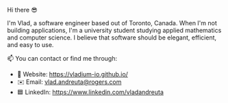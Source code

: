 Hi there 😎

I'm Vlad, a software engineer based out of Toronto, Canada. When I'm not building applications,
I'm a university student studying applied mathematics and computer science. I believe that 
software should be elegant, efficient, and easy to use.

 📫 You can contact or find me through:
   * 🔗 Website: https://vladium-io.github.io/
   * ✉️ Email: vlad.andreuta@rogers.com
   * 🟦 LinkedIn: https://www.linkedin.com/vladandreuta
